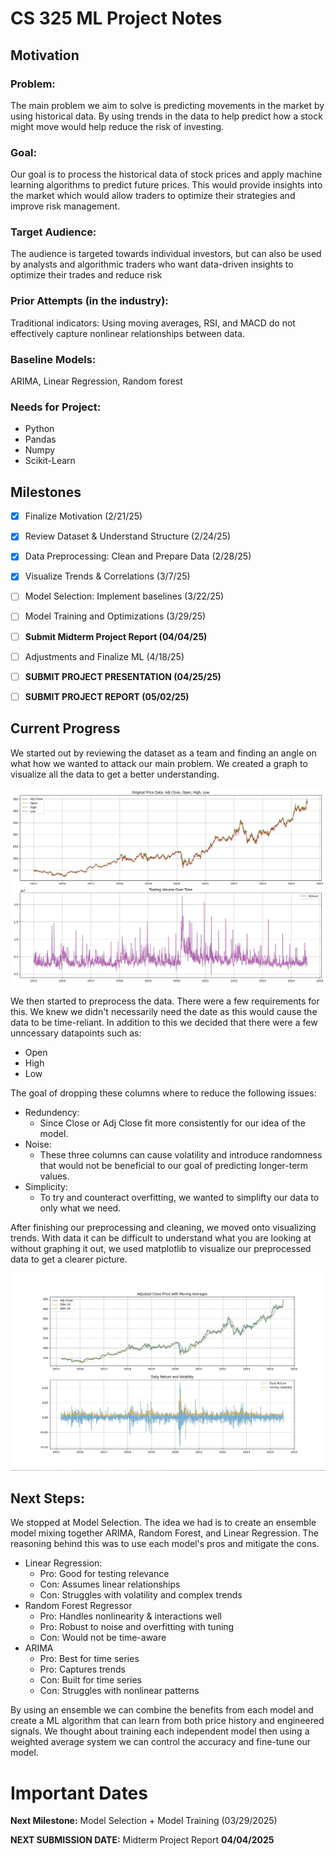 # CS 325 ML Project Notes

## Motivation

### Problem:
The main problem we aim to solve is predicting movements in the market by using
historical data. By using trends in the data to help predict how a stock might move
would help reduce the risk of investing.

### Goal:
Our goal is to process the historical data of stock prices and apply machine learning
algorithms to predict future prices. This would provide insights into the market which
would allow traders to optimize their strategies and improve risk management.

### Target Audience:
The audience is targeted towards individual investors, but can also be used by analysts
and algorithmic traders who want data-driven insights to optimize their trades and
reduce risk

### Prior Attempts (in the industry):
Traditional indicators: Using moving averages, RSI, and MACD do not effectively capture
nonlinear relationships between data.

### Baseline Models:
ARIMA, Linear Regression, Random forest

### Needs for Project:
- Python
- Pandas
- Numpy
- Scikit-Learn

## Milestones
- [x] Finalize Motivation (2/21/25)
- [x] Review Dataset & Understand Structure (2/24/25)
- [x] Data Preprocessing: Clean and Prepare Data (2/28/25)
- [x] Visualize Trends & Correlations (3/7/25)
- [ ] Model Selection: Implement baselines (3/22/25)
- [ ] Model Training and Optimizations (3/29/25)
- [ ] **Submit Midterm Project Report (04/04/25)**
- [ ] Adjustments and Finalize ML (4/18/25)
- [ ] **SUBMIT PROJECT PRESENTATION (04/25/25)**
- [ ] **SUBMIT PROJECT REPORT (05/02/25)**


## Current Progress
We started out by reviewing the dataset as a team and finding an angle on what how we wanted to attack our main problem. We created a graph to visualize all the data to get a better understanding.

![Raw Data Graph](./screenshots/graph-rawdata.JPG)


We then started to preprocess the data. There were a few requirements for this. We knew we didn't necessarily need the date as this would cause the data to be time-reliant. In addition to this we decided that there were a few unncessary datapoints such as:
- Open
- High
- Low

The goal of dropping these columns where to reduce the following issues:
- Redundency:
    - Since Close or Adj Close fit more consistently for our idea of the model.
- Noise: 
    - These three columns can cause volatility and introduce randomness that would not be beneficial to our goal of predicting longer-term values.
- Simplicity:
    - To try and counteract overfitting, we wanted to simplifty our data to only what we need.

After finishing our preprocessing and cleaning, we moved onto visualizing trends. With data it can be difficult to understand what you are looking at without graphing it out, we used matplotlib to visualize our preprocessed data to get a clearer picture.

![Preprocess Graph](./screenshots/graph-preprocess.JPG)


## Next Steps:
We stopped at Model Selection. The idea we had is to create an ensemble model mixing together ARIMA, Random Forest, and Linear Regression. The reasoning behind this was to use each model's pros and mitigate the cons. 
- Linear Regression:
    - Pro: Good for testing relevance
    - Con: Assumes linear relationships
    - Con: Struggles with volatility and complex trends
- Random Forest Regressor
    - Pro: Handles nonlinearity & interactions well
    - Pro: Robust to noise and overfitting with tuning
    - Con: Would not be time-aware
- ARIMA
    - Pro: Best for time series
    - Pro: Captures trends
    - Con: Built for time series
    - Con: Struggles with nonlinear patterns

By using an ensemble we can combine the benefits from each model and create a ML algorithm that can learn from both price history and engineered signals. We thought about training each independent model then using a weighted average system we can control the accuracy and fine-tune our model.

# Important Dates
**Next Milestone:** Model Selection + Model Training (03/29/2025)


**NEXT SUBMISSION DATE:** Midterm Project Report **04/04/2025**